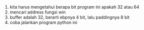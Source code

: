 1. kita harus mengetahui berapa bit program ini apakah 32 atau 64
2. mencari address fungsi win
3. buffer adalah 32, berarti ebpnya 4 bit, lalu paddingnya 8 bit
4. coba jalankan program python ini

